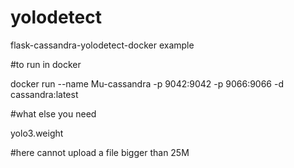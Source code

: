 # yolodetect

flask-cassandra-yolodetect-docker example

#to run in docker

docker run --name Mu-cassandra -p 9042:9042 -p 9066:9066 -d cassandra:latest

#what else you need

yolo3.weight

#here cannot upload a file bigger than 25M
